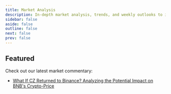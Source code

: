 ```yaml
---
title: Market Analysis
description: In-depth market analysis, trends, and weekly outlooks to inform your trades.
sidebar: false
aside: false
outline: false
next: false
prev: false
---
```


<script setup>
import SectionIndex from '../.vitepress/components/SectionIndex.vue'
</script>

<SectionIndex
	title="Market Analysis"
	description="In-depth market analysis, trends, and weekly outlooks to inform your trades."
	baseDir="/market-analysis"
/>

## Featured

Check out our latest market commentary:

- [What If CZ Returned to Binance? Analyzing the Potential Impact on BNB's Crypto-Price](/market-analysis/cz-return-bnb)
